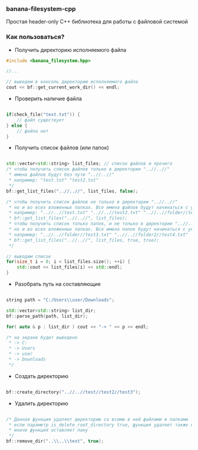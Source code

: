 ### banana-filesystem-cpp
Простая header-only С++ библиотека для работы с файловой системой

### Как пользоваться?

* Получить директорию исполняемого файла

```C++
#include <banana_filesystem.hpp>

//...

// выведем в консоль директорию исполняемого файла
cout << bf::get_current_work_dir() << endl;

```

* Проверить наличие файла

```C++

if(check_file("text.txt")) {
	// файл существует
} else {
	// файла нет
}

```

* Получить список файлов (или папок)

```C++

std::vector<std::string> list_files; // список файлов и прочего
/* чтобы получить список файлов только в директории "..//..//"
 * имена файлов будут без пути "..//..//"
 * например: "test.txt" "test2.txt"
 */
bf::get_list_files("..//..//", list_files, false); 

/* чтобы получить список файлов не только в директории "..//..//"
 * но и во всех вложенных папках. Все имена файлов будут начинаться с указанного пути
 * например: "..//..//test.txt" "..//..//test2.txt" "..//..//folder//test3.txt" "..//..//folder2//test4.txt"
 * bf::get_list_files("..//..//", list_files);
 * чтобы получить список только папок, и не только в директории "..//..//"
 * но и во всех вложенных папках. Все имена папок будут начинаться с указанного пути
 * например: "..//..//folder//test3.txt" "..//..//folder2//test4.txt"
 * bf::get_list_files("..//..//", list_files, true, true);
 */

// выводим список
for(size_t i = 0; i < list_files.size(); ++i) {
	std::cout << list_files[i] << std::endl;
}

```

* Разобрать путь на составляющие

```C++

string path = "C:/Users\\user/Downloads";

std::vector<std::string> list_dir;
bf::parse_path(path, list_dir);

for( auto & p : list_dir ) cout << "-> " << p << endl;

/* на экране будет выведено		
 * -> C:
 * -> Users
 * -> user
 * -> Downloads
 */

```

* Создать директорию

```C++

bf::create_directory("..//..//test//test2//test3");

```

* Удалить директорию

```C++

/* Данная функция удаляет директорию со всеми в ней файлами и папками
 * если параметр is_delete_root_directory true, функция удаляет также корневой каталог (который первым указан в path)
 * иначе функция оставляет паку
 */
bf::remove_dir("..\\..\\test", true);

```